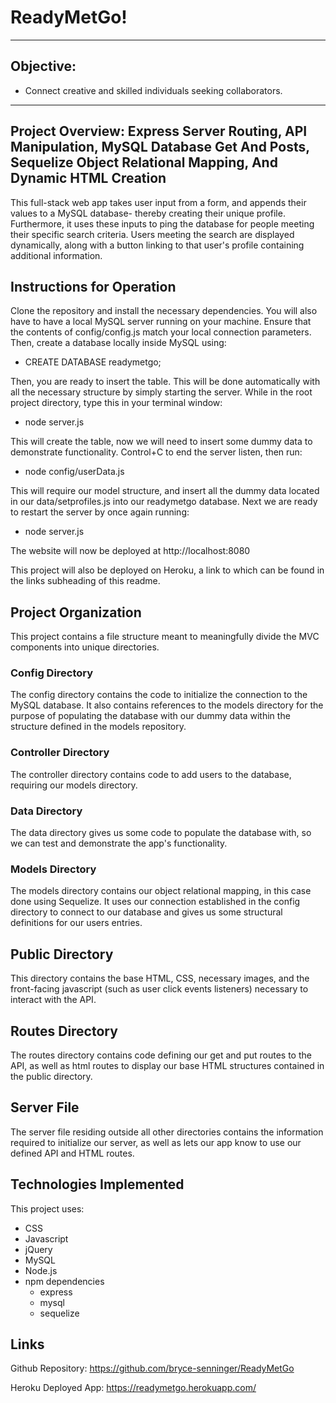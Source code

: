 # ReadyMetGo!

---

## Objective:

- Connect creative and skilled individuals seeking collaborators.

---

## Project Overview: Express Server Routing, API Manipulation, MySQL Database Get And Posts, Sequelize Object Relational Mapping, And Dynamic HTML Creation

This full-stack web app takes user input from a form, and appends their values to a MySQL database- thereby creating their unique profile. Furthermore, it uses these inputs to ping the database for people meeting their specific search criteria. Users meeting the search are displayed dynamically, along with a button linking to that user's profile containing additional information.

## Instructions for Operation

Clone the repository and install the necessary dependencies. You will also have to have a local MySQL server running on your machine. Ensure that the contents of config/config.js match your local connection parameters. Then, create a database locally inside MySQL using:

- CREATE DATABASE readymetgo;

Then, you are ready to insert the table. This will be done automatically with all the necessary structure by simply starting the server. While in the root project directory, type this in your terminal window:

- node server.js

This will create the table, now we will need to insert some dummy data to demonstrate functionality. Control+C to end the server listen, then run:

- node config/userData.js

This will require our model structure, and insert all the dummy data located in our data/setprofiles.js into our readymetgo database. Next we are ready to restart the server by once again running:

- node server.js

The website will now be deployed at http://localhost:8080

This project will also be deployed on Heroku, a link to which can be found in the links subheading of this readme.

## Project Organization

This project contains a file structure meant to meaningfully divide the MVC components into unique directories.

### Config Directory

The config directory contains the code to initialize the connection to the MySQL database. It also contains references to the models directory for the purpose of populating the database with our dummy data within the structure defined in the models repository.

### Controller Directory

The controller directory contains code to add users to the database, requiring our models directory.

### Data Directory

The data directory gives us some code to populate the database with, so we can test and demonstrate the app's functionality.

### Models Directory

The models directory contains our object relational mapping, in this case done using Sequelize. It uses our connection established in the config directory to connect to our database and gives us some structural definitions for our users entries.

## Public Directory

This directory contains the base HTML, CSS, necessary images, and the front-facing javascript (such as user click events listeners) necessary to interact with the API.

## Routes Directory

The routes directory contains code defining our get and put routes to the API, as well as html routes to display our base HTML structures contained in the public directory.

## Server File

The server file residing outside all other directories contains the information required to initialize our server, as well as lets our app know to use our defined API and HTML routes.

## Technologies Implemented

This project uses:
* CSS
* Javascript
* jQuery
* MySQL
* Node.js
* npm dependencies
    * express
    * mysql
    * sequelize

## Links

Github Repository: https://github.com/bryce-senninger/ReadyMetGo

Heroku Deployed App: https://readymetgo.herokuapp.com/